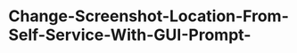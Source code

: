 Change-Screenshot-Location-From-Self-Service-With-GUI-Prompt-
=============================================================
